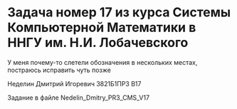 # Задача номер 17 из курса Системы Компьютерной Математики в ННГУ им. Н.И. Лобачевского
У меня почему-то слетели обозначения в нескольких местах, постраюсь исправить чуть позже 

Неделин Дмитрий Игоревич 3821Б1ПР3 В17

Задание в файле Nedelin_Dmitry_PR3_CMS_V17

